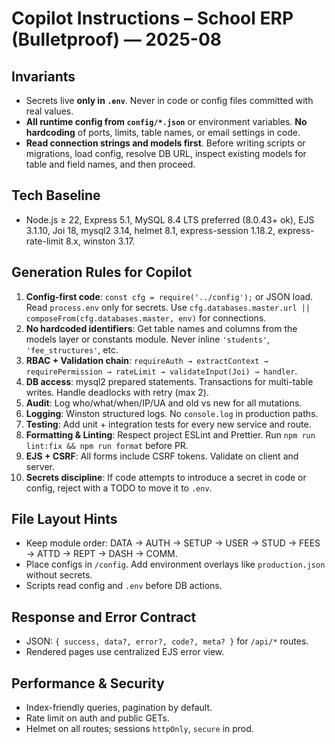 # Copilot Instructions – School ERP (Bulletproof) — 2025-08

## Invariants
- Secrets live **only in `.env`**. Never in code or config files committed with real values.
- **All runtime config from `config/*.json`** or environment variables. **No hardcoding** of ports, limits, table names, or email settings in code.
- **Read connection strings and models first**. Before writing scripts or migrations, load config, resolve DB URL, inspect existing models for table and field names, and then proceed.

## Tech Baseline
- Node.js ≥ 22, Express 5.1, MySQL 8.4 LTS preferred (8.0.43+ ok), EJS 3.1.10, Joi 18, mysql2 3.14, helmet 8.1, express-session 1.18.2, express-rate-limit 8.x, winston 3.17.

## Generation Rules for Copilot
1. **Config-first code**: `const cfg = require('../config');` or JSON load. Read `process.env` only for secrets. Use `cfg.databases.master.url || composeFrom(cfg.databases.master, env)` for connections.
2. **No hardcoded identifiers**: Get table names and columns from the models layer or constants module. Never inline `'students'`, `'fee_structures'`, etc.
3. **RBAC + Validation chain**: `requireAuth → extractContext → requirePermission → rateLimit → validateInput(Joi) → handler`.
4. **DB access**: mysql2 prepared statements. Transactions for multi-table writes. Handle deadlocks with retry (max 2).
5. **Audit**: Log who/what/when/IP/UA and old vs new for all mutations.
6. **Logging**: Winston structured logs. No `console.log` in production paths.
7. **Testing**: Add unit + integration tests for every new service and route.
8. **Formatting & Linting**: Respect project ESLint and Prettier. Run `npm run lint:fix && npm run format` before PR.
9. **EJS + CSRF**: All forms include CSRF tokens. Validate on client and server.
10. **Secrets discipline**: If code attempts to introduce a secret in code or config, reject with a TODO to move it to `.env`.

## File Layout Hints
- Keep module order: DATA → AUTH → SETUP → USER → STUD → FEES → ATTD → REPT → DASH → COMM.
- Place configs in `/config`. Add environment overlays like `production.json` without secrets.
- Scripts read config and `.env` before DB actions.

## Response and Error Contract
- JSON: `{ success, data?, error?, code?, meta? }` for `/api/*` routes.
- Rendered pages use centralized EJS error view.

## Performance & Security
- Index-friendly queries, pagination by default.
- Rate limit on auth and public GETs.
- Helmet on all routes; sessions `httpOnly`, `secure` in prod.
